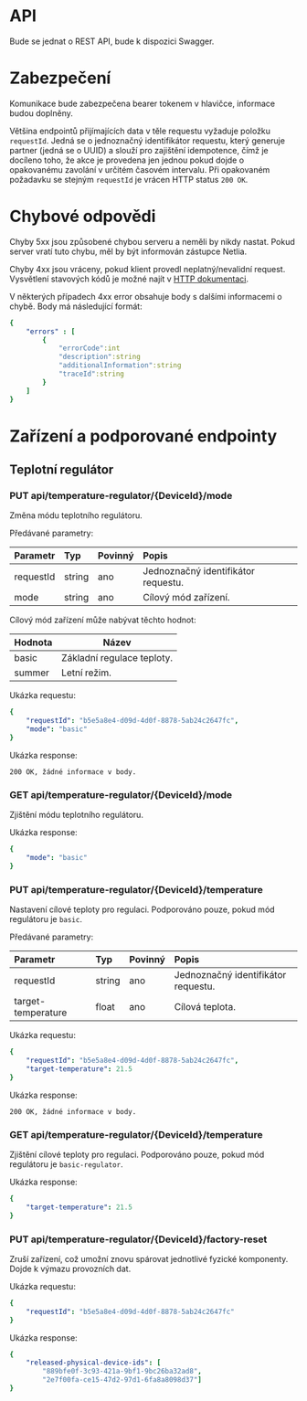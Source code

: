# API
Bude se jednat o REST API, bude k dispozici Swagger.

# Zabezpečení
Komunikace bude zabezpečena bearer tokenem v hlavičce, informace budou doplněny.

Většina endpointů přijímajících data v těle requestu vyžaduje položku `requestId`. Jedná se o jednoznačný identifikátor requestu, který generuje partner (jedná se o UUID) a slouží pro zajištění idempotence, čímž je docíleno toho, že akce je provedena jen jednou pokud dojde o opakovanému zavolání v určitém časovém intervalu. Při opakovaném požadavku se stejným `requestId` je vrácen HTTP status `200 OK`.

# Chybové odpovědi
Chyby 5xx jsou způsobené chybou serveru a neměli by nikdy nastat. Pokud server vratí tuto chybu, měl by být informován zástupce Netlia.

Chyby 4xx jsou vráceny, pokud klient provedl neplatný/nevalidní request. Vysvětlení stavových kódů je možné najít v [HTTP dokumentaci](https://developer.mozilla.org/en-US/docs/Web/HTTP/Status#client_error_responses).

V některých případech 4xx error obsahuje body s dalšími informacemi o chybě. Body má následující formát:

```yaml
{
    "errors" : [
        {
            "errorCode":int
            "description":string
            "additionalInformation":string
            "traceId":string
        }
    ]
}
```

# Zařízení a podporované endpointy

## Teplotní regulátor

### PUT api/temperature-regulator/{DeviceId}/mode

Změna módu teplotního regulátoru.

Předávané parametry:

| Parametr    | Typ         | Povinný | Popis                               |
|:------------|:------------|:--------|:------------------------------------|
| requestId   | string      | ano     | Jednoznačný identifikátor requestu. |
| mode        | string      | ano     | Cílový mód zařízení.                |

Cílový mód zařízení může nabývat těchto hodnot:

| Hodnota            | Název                       |
|--------------------|-----------------------------|
| basic              | Základní regulace teploty.  |
| summer             | Letní režim.                |

Ukázka requestu:

```yaml
{
    "requestId": "b5e5a8e4-d09d-4d0f-8878-5ab24c2647fc",
    "mode": "basic"
}
```

Ukázka response: 

```
200 OK, žádné informace v body.
```

### GET api/temperature-regulator/{DeviceId}/mode

Zjištění módu teplotního regulátoru.

Ukázka response:

```yaml
{
    "mode": "basic"
}
```

### PUT api/temperature-regulator/{DeviceId}/temperature

Nastavení cílové teploty pro regulaci.
Podporováno pouze, pokud mód regulátoru je `basic`.

Předávané parametry:

| Parametr           | Typ         | Povinný | Popis                               |
|:-------------------|:------------|:--------|:------------------------------------|
| requestId          | string      | ano     | Jednoznačný identifikátor requestu. |
| target-temperature | float       | ano     | Cílová teplota.                     |

Ukázka requestu:

```yaml
{
    "requestId": "b5e5a8e4-d09d-4d0f-8878-5ab24c2647fc",
    "target-temperature": 21.5
}
```

Ukázka response: 

```
200 OK, žádné informace v body.
```

### GET api/temperature-regulator/{DeviceId}/temperature

Zjištění cílové teploty pro regulaci.
Podporováno pouze, pokud mód regulátoru je `basic-regulator`.

Ukázka response:

```yaml
{
    "target-temperature": 21.5
}
```

### PUT api/temperature-regulator/{DeviceId}/factory-reset

Zruší zařízení, což umožní znovu spárovat jednotlivé fyzické komponenty. Dojde k výmazu provozních dat.

Ukázka requestu:

```yaml
{
    "requestId": "b5e5a8e4-d09d-4d0f-8878-5ab24c2647fc"
}
```

Ukázka response:

```yaml
{
    "released-physical-device-ids": [
        "889bfe0f-3c93-421a-9bf1-9bc26ba32ad8",
        "2e7f00fa-ce15-47d2-97d1-6fa8a8098d37"]
}
```